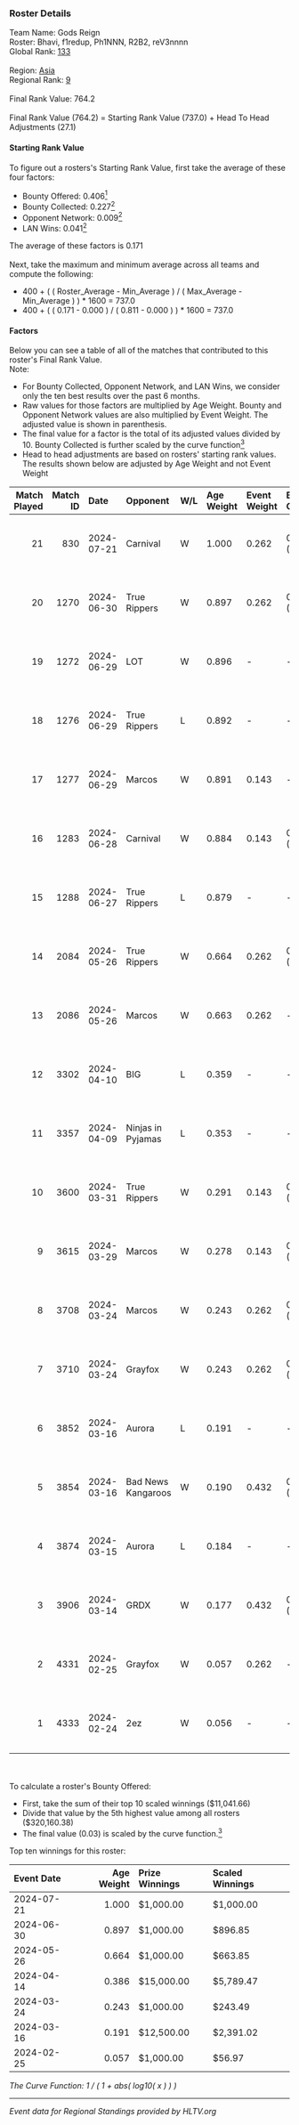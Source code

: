 ### Roster Details<br />
Team Name: Gods Reign<br />
Roster: Bhavi, f1redup, Ph1NNN, R2B2, reV3nnnn<br />
Global Rank: [133](../standings_global.md)<br />
<br />
Region: [Asia]( ../standings_asia.md)<br />
Regional Rank: [9]( ../standings_asia.md)<br />
<br />
Final Rank Value:  764.2<br />
<br />
Final Rank Value (764.2) = Starting Rank Value (737.0) + Head To Head Adjustments (27.1)<br />

#### Starting Rank Value<br />
To figure out a rosters's Starting Rank Value, first take the average of these four factors:<br />
- Bounty Offered: 0.406[<sup>1</sup>](#table2)
- Bounty Collected: 0.227[<sup>2</sup>](#table1)
- Opponent Network: 0.009[<sup>2</sup>](#table1)
- LAN Wins: 0.041[<sup>2</sup>](#table1)

The average of these factors is 0.171<br />
<br />
Next, take the maximum and minimum average across all teams and compute the following:<br />
- 400 + ( ( Roster_Average - Min_Average ) / ( Max_Average - Min_Average ) ) * 1600 = 737.0
- 400 + ( ( 0.171 - 0.000 ) / ( 0.811 - 0.000 ) ) * 1600 = 737.0


#### Factors<br />
Below you can see a table of all of the matches that contributed to this roster's Final Rank Value.<br />
Note:<br />

- For Bounty Collected, Opponent Network, and LAN Wins, we consider only the ten best results over the past 6 months.
- Raw values for those factors are multiplied by Age Weight. Bounty and Opponent Network values are also multiplied by Event Weight. The adjusted value is shown in parenthesis.
- The final value for a factor is the total of its adjusted values divided by 10. Bounty Collected is further scaled by the curve function[<sup>3</sup>](#curveFunction)
- Head to head adjustments are based on rosters' starting rank values. The results shown below are adjusted by Age Weight and not Event Weight
<span id="table1"></span><br />


| Match Played | Match ID | Date       | Opponent           | W/L | Age Weight | Event Weight | Bounty Collected | Opponent Network | LAN Wins  | H2H Adj. | Roster                                 |
| -: | -: | :- | :- | :- | :- | :- | :- | :- | :- | -: | :- |
|           21 |      830 | 2024-07-21 | Carnival           | W   | 1.000      | 0.262        | 0.002 (0.001)    | -                | 0 (0.000) |     5.93 | Bhavi, f1redup, Ph1NNN, R2B2, reV3nnnn |
|           20 |     1270 | 2024-06-30 | True Rippers       | W   | 0.897      | 0.262        | 0.004 (0.001)    | 0.150 (0.035)    | 0 (0.000) |    12.50 | 1nhuman, Bhavi, Ph1NNN, R2B2, reV3nnnn |
|           19 |     1272 | 2024-06-29 | LOT                | W   | 0.896      | -            | -                | -                | 0 (0.000) |     3.56 | Bhavi, f1redup, Ph1NNN, R2B2, reV3nnnn |
|           18 |     1276 | 2024-06-29 | True Rippers       | L   | 0.892      | -            | -                | -                | -         |   -15.95 | Bhavi, f1redup, Ph1NNN, R2B2, reV3nnnn |
|           17 |     1277 | 2024-06-29 | Marcos             | W   | 0.891      | 0.143        | -                | 0.034 (0.004)    | 0 (0.000) |     5.20 | Bhavi, f1redup, Ph1NNN, R2B2, reV3nnnn |
|           16 |     1283 | 2024-06-28 | Carnival           | W   | 0.884      | 0.143        | 0.002 (0.000)    | -                | 0 (0.000) |     5.67 | Bhavi, f1redup, Ph1NNN, R2B2, reV3nnnn |
|           15 |     1288 | 2024-06-27 | True Rippers       | L   | 0.879      | -            | -                | -                | -         |   -16.80 | Bhavi, f1redup, Ph1NNN, R2B2, reV3nnnn |
|           14 |     2084 | 2024-05-26 | True Rippers       | W   | 0.664      | 0.262        | 0.004 (0.001)    | 0.150 (0.026)    | 0 (0.000) |     8.11 | 1nhuman, Bhavi, Ph1NNN, R2B2, reV3nnnn |
|           13 |     2086 | 2024-05-26 | Marcos             | W   | 0.663      | 0.262        | -                | 0.034 (0.006)    | 0 (0.000) |     3.85 | Bhavi, f1redup, Ph1NNN, R2B2, reV3nnnn |
|           12 |     3302 | 2024-04-10 | BIG                | L   | 0.359      | -            | -                | -                | -         |    -0.54 | Bhavi, f1redup, Ph1NNN, R2B2, yoom     |
|           11 |     3357 | 2024-04-09 | Ninjas in Pyjamas  | L   | 0.353      | -            | -                | -                | -         |    -0.12 | Bhavi, f1redup, Ph1NNN, R2B2, yoom     |
|           10 |     3600 | 2024-03-31 | True Rippers       | W   | 0.291      | 0.143        | 0.004 (0.000)    | 0.150 (0.006)    | 0 (0.000) |     3.60 | Bhavi, f1redup, Ph1NNN, R2B2, reV3nnnn |
|            9 |     3615 | 2024-03-29 | Marcos             | W   | 0.278      | 0.143        | 0.000 (0.000)    | 0.009 (0.000)    | -         |     2.69 | Bhavi, f1redup, Ph1NNN, R2B2, reV3nnnn |
|            8 |     3708 | 2024-03-24 | Marcos             | W   | 0.243      | 0.262        | 0.000 (0.000)    | 0.009 (0.001)    | -         |     2.40 | Bhavi, f1redup, Ph1NNN, R2B2, reV3nnnn |
|            7 |     3710 | 2024-03-24 | Grayfox            | W   | 0.243      | 0.262        | 0.000 (0.000)    | 0.002 (0.000)    | -         |     2.15 | Bhavi, f1redup, Ph1NNN, R2B2, reV3nnnn |
|            6 |     3852 | 2024-03-16 | Aurora             | L   | 0.191      | -            | -                | -                | -         |    -0.05 | Bhavi, f1redup, Ph1NNN, R2B2, reV3nnnn |
|            5 |     3854 | 2024-03-16 | Bad News Kangaroos | W   | 0.190      | 0.432        | 0.014 (0.001)    | 0.084 (0.007)    | 1 (0.190) |     2.91 | Bhavi, f1redup, Ph1NNN, R2B2, reV3nnnn |
|            4 |     3874 | 2024-03-15 | Aurora             | L   | 0.184      | -            | -                | -                | -         |    -0.05 | Bhavi, f1redup, Ph1NNN, R2B2, reV3nnnn |
|            3 |     3906 | 2024-03-14 | GRDX               | W   | 0.177      | 0.432        | 0.001 (0.000)    | -                | 1 (0.177) |     1.32 | Bhavi, f1redup, Ph1NNN, R2B2, reV3nnnn |
|            2 |     4331 | 2024-02-25 | Grayfox            | W   | 0.057      | 0.262        | -                | 0.002 (0.000)    | -         |     0.52 | Bhavi, f1redup, Ph1NNN, R2B2, reV3nnnn |
|            1 |     4333 | 2024-02-24 | 2ez                | W   | 0.056      | -            | -                | -                | -         |     0.23 | Bhavi, f1redup, Ph1NNN, R2B2, reV3nnnn |

<br />
<span id="table2"></span><br />
To calculate a roster's Bounty Offered:<br />

- First, take the sum of their top 10 scaled winnings ($11,041.66)
- Divide that value by the 5th highest value among all rosters ($320,160.38)
- The final value (0.03) is scaled by the curve function.[<sup>3</sup>](#curveFunction)

Top ten winnings for this roster:<br />

| Event Date | Age Weight | Prize Winnings | Scaled Winnings |
| :- | -: | :- | :- |
| 2024-07-21 |      1.000 | $1,000.00      | $1,000.00       |
| 2024-06-30 |      0.897 | $1,000.00      | $896.85         |
| 2024-05-26 |      0.664 | $1,000.00      | $663.85         |
| 2024-04-14 |      0.386 | $15,000.00     | $5,789.47       |
| 2024-03-24 |      0.243 | $1,000.00      | $243.49         |
| 2024-03-16 |      0.191 | $12,500.00     | $2,391.02       |
| 2024-02-25 |      0.057 | $1,000.00      | $56.97          |


<span id="curveFunction"></span>_The Curve Function: 1 / ( 1 + abs( log10( x ) ) )_<br />

---
_Event data for Regional Standings provided by HLTV.org_<br />
